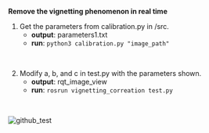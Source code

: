 **Remove the vignetting phenomenon in real time**

1. Get the parameters from calibration.py in /src.
    - **output**: parameters1.txt
    - **run**: `python3 calibration.py "image_path"`

<br>

2. Modify a, b, and c in test.py with the parameters shown.
    - **output**: rqt_image_view
    - **run**: `rosrun vignetting_correation test.py`

<br>

![github_test](https://github.com/user-attachments/assets/09c7c86e-4980-4074-b1be-21d5bab0c9e7)
    
